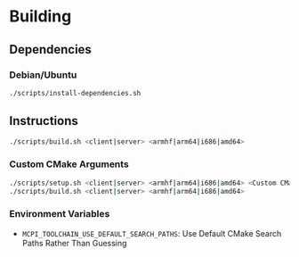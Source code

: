 # Building

## Dependencies

### Debian/Ubuntu
```sh
./scripts/install-dependencies.sh
```

## Instructions
```sh
./scripts/build.sh <client|server> <armhf|arm64|i686|amd64>
```

### Custom CMake Arguments
```sh
./scripts/setup.sh <client|server> <armhf|arm64|i686|amd64> <Custom CMake Arguments>
./scripts/build.sh <client|server> <armhf|arm64|i686|amd64>
```

### Environment Variables
* ``MCPI_TOOLCHAIN_USE_DEFAULT_SEARCH_PATHS``: Use Default CMake Search Paths Rather Than Guessing
